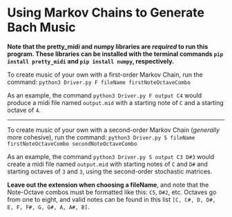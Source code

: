 # Using Markov Chains to Generate Bach Music
**Note that the pretty_midi and numpy libraries are *required* to run this program. These libraries can be installed with the terminal commands `pip install pretty_midi` and `pip install numpy`, respectively.**

To create music of your own with a first-order Markov Chain, run the command:
`python3 Driver.py F fileName firstNoteOctaveCombo`

As an example, the command `python3 Driver.py F output C4` would produce a midi file named `output.mid` with a starting note of `C` and a starting octave of `4`.

---

To create music of your own with a second-order Markov Chain (*generally* more cohesive), run the command:
`python3 Driver.py S fileName firstNoteOctaveCombo secondNoteOctaveCombo`

As an example, the command `python3 Driver.py S output C3 D#3` would create a midi file named `output.mid` with starting notes of `C` and `D#` and starting octaves of `3` and `3`, using the second-order stochastic matrices.

**Leave out the extension when choosing a fileName**, and note that the Note-Octave combos must be formatted like this: `C5`, `D#2`, etc. Octaves go from one to eight, and valid notes can be found in this list `[C, C#, D, D#, E, F, F#, G, G#, A, A#, B]`.
